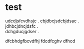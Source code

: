 # test
udcdjsfcvdhsjc . 
cbjdbcjsdcbjdsac .  
jdhbcjdncjdsfc .   
dchgducjgdser .   

dfcbhdgfbcvdfhj
fdcdfcghv dfhcd
